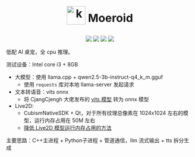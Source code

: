 <div align="center" style="padding-top: 10px">
    <span style="font-size: 30px; font-weight: bold">
        <p>
            <img src="./Resources/16x16.ico" alt="koe" width="50px" height="50px"
                style="vertical-align: bottom">
            Moeroid
        </p>
    </span>

![](https://img.shields.io/badge/Qt-41CD52?logo=qt&logoColor=white)
![](https://img.shields.io/badge/OpenGL-5586A4?logo=opengl&logoColor=white&style=flat)
![](https://img.shields.io/badge/C++-00599C?logo=c%2B%2B)
![](https://img.shields.io/badge/CMake-064F8C?logo=cmake)
</div>



低配 AI 桌宠，全 cpu 推理。

测试设备：Intel core i3 + 8GB

* 大模型：使用 llama.cpp + qwen2.5-3b-instruct-q4_k_m.gguf
    * 使用 `requests` 库对本地 llama-server 发起请求
* 文本转语音：vits onnx
    * 将 CjangCjengh 大佬发布的 [vits 模型](https://sjtueducn-my.sharepoint.com/:u:/g/personal/cjang_cjengh_sjtu_edu_cn/EQ0IKHchgzZAt0E6GryW17EBsIlIkmby6BcO9FtoODjwNQ?e=5uzWtj) 转为 onnx 模型
* Live2D: 
    * CubismNativeSDK + Qt，对于所有纹理总像素在 1024x1024 左右的模型，运行内存占用在 50M 左右
    * [降低 Live2D 模型运行内存占用的方法](https://github.com/Arkueid/live2d-py/issues/47)


主要思路：C++主进程 + Python子进程 + 管道通信，llm 流式输出 + tts 拆分生成